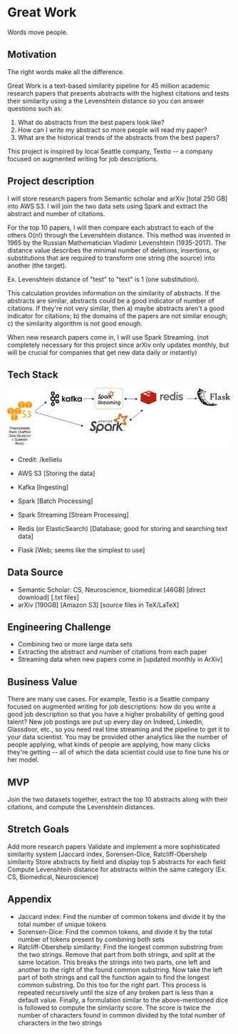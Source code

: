 # Great Work

Words move people. 

## Motivation 
The right words make all the difference.

Great Work is a text-based similarity pipeline for 45 million academic research papers that presents abstracts with the highest citations and tests their similarity using a the Levenshtein distance so you can answer questions such as: 

1) What do abstracts from the best papers look like? 
2) How can I write my abstract so more people will read my paper? 
3) What are the historical trends of the abstracts from the best papers? 

This project is inspired by local Seattle company, Textio -- a company focused on augmented writing for job descriptions. 

## Project description 
I will store research papers from Semantic scholar and arXiv [total 250 GB] into AWS S3. I will join the two data sets using Spark and extract the abstract and number of citations. 

For the top 10 papers, I will then compare each abstract to each of the others O(n!) through the Levenshtein distance. This method was invented in 1965 by the Russian Mathematician Vladimir Levenshtein (1935-2017). The distance value describes the minimal number of deletions, insertions, or substitutions that are required to transform one string (the source) into another (the target). 

Ex. Levenshtein distance of "test" to "text" is 1 (one substitution). 

This calculation provides information on the similarity of abstracts. If the abstracts are similar, abstracts could be a good indicator of number of citations. If they're not very similar, then a) maybe abstracts aren't a good indicator for citations; b) the domains of the papers are not similar enough; c) the similarity algorithm is not good enough. 

When new research papers come in, I will use Spark Streaming. (not completely necessary for this project since arXiv only updates monthly, but will be crucial for companies that get new data daily or instantly) 

## Tech Stack
![Tech Stack](workflow.jpeg)
- Credit: /kellielu

- AWS S3 [Storing the data]
- Kafka [Ingesting]
- Spark [Batch Processing]
- Spark Streaming [Stream Processing]
- Redis (or ElasticSearch) [Database; good for storing and searching text data]
- Flask [Web; seems like the simplest to use]

## Data Source
- Semantic Scholar: CS, Neuroscience, biomedical [46GB] [direct download] [.txt files] 
- arXiv [190GB] [Amazon S3] [source files in TeX/LaTeX]

## Engineering Challenge
- Combining two or more large data sets 
- Extracting the abstract and number of citations from each paper
- Streaming data when new papers come in [updated monthly in ArXiv]

## Business Value
There are many use cases. For example, Textio is a Seattle company focused on augmented writing for job descriptions: how do you write a good job description so that you have a higher probability of getting good talent? New job postings are put up every day on Indeed, LinkedIn, Glassdoor, etc., so you need real time streaming and the pipeline to get it to your data scientist. You may be provided other analytics like the number of people applying, what kinds of people are applying, how many clicks they're getting -- all of which the data scientist could use to fine tune his or her model. 

## MVP
Join the two datasets together, extract the top 10 abstracts along with their citations, and compute the Levenshtein distances. 

## Stretch Goals
Add more research papers
Validate and implement a more sophisticated similarity system [Jaccard index, Sorensen-Dice, Ratcliff-Obershelp similarity
Store abstracts by field and display top 5 abstracts for each field 
Compute Levenshtein distance for abstracts within the same category (Ex. CS, Biomedical, Neuroscience)

## Appendix 
- Jaccard index: Find the number of common tokens and divide it by the total number of unique tokens
- Sorensen-Dice: Find the common tokens, and divide it by the total number of tokens present by combining both sets
- Ratcliff-Obershelp similarity: Find the longest common substring from the two strings. Remove that part from both strings, and split at the same location. This breaks the strings into two parts, one left and another to the right of the found common substring. Now take the left part of both strings and call the function again to find the longest common substring. Do this too for the right part. This process is repeated recursively until the size of any broken part is less than a default value. Finally, a formulation similar to the above-mentioned dice is followed to compute the similarity score. The score is twice the number of characters found in common divided by the total number of characters in the two strings




